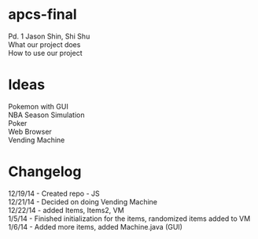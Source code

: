 apcs-final
==========

Pd. 1
Jason Shin, Shi Shu<br>
What our project does<br>
How to use our project

Ideas
======
  Pokemon with GUI<br>
  NBA Season Simulation<br>
  Poker<br>
  Web Browser<br>
  Vending Machine<br>

Changelog
==========

  12/19/14 - Created repo - JS<br>
  12/21/14 - Decided on doing Vending Machine<br>
  12/22/14 - added Items, Items2, VM<br>
  1/5/14 - Finished initialization for the items, randomized items added to VM<br>
  1/6/14 - Added more items, added Machine.java (GUI)<br>

